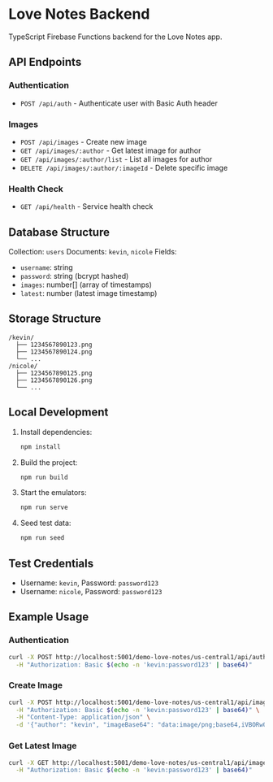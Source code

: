 # Love Notes Backend

TypeScript Firebase Functions backend for the Love Notes app.

## API Endpoints

### Authentication
- `POST /api/auth` - Authenticate user with Basic Auth header

### Images
- `POST /api/images` - Create new image
- `GET /api/images/:author` - Get latest image for author
- `GET /api/images/:author/list` - List all images for author
- `DELETE /api/images/:author/:imageId` - Delete specific image

### Health Check
- `GET /api/health` - Service health check

## Database Structure

Collection: `users`
Documents: `kevin`, `nicole`
Fields:
- `username`: string
- `password`: string (bcrypt hashed)
- `images`: number[] (array of timestamps)
- `latest`: number (latest image timestamp)

## Storage Structure

```
/kevin/
  ├── 1234567890123.png
  ├── 1234567890124.png
  └── ...
/nicole/
  ├── 1234567890125.png
  ├── 1234567890126.png
  └── ...
```

## Local Development

1. Install dependencies:
   ```bash
   npm install
   ```

2. Build the project:
   ```bash
   npm run build
   ```

3. Start the emulators:
   ```bash
   npm run serve
   ```

4. Seed test data:
   ```bash
   npm run seed
   ```

## Test Credentials

- Username: `kevin`, Password: `password123`
- Username: `nicole`, Password: `password123`

## Example Usage

### Authentication
```bash
curl -X POST http://localhost:5001/demo-love-notes/us-central1/api/auth \
  -H "Authorization: Basic $(echo -n 'kevin:password123' | base64)"
```

### Create Image
```bash
curl -X POST http://localhost:5001/demo-love-notes/us-central1/api/images \
  -H "Authorization: Basic $(echo -n 'kevin:password123' | base64)" \
  -H "Content-Type: application/json" \
  -d '{"author": "kevin", "imageBase64": "data:image/png;base64,iVBORw0KGgoAAAANSUhEUgAAAAEAAAABCAYAAAAfFcSJAAAADUlEQVR42mP8/5+hHgAHggJ/PchI7wAAAABJRU5ErkJggg=="}'
```

### Get Latest Image
```bash
curl -X GET http://localhost:5001/demo-love-notes/us-central1/api/images/kevin \
  -H "Authorization: Basic $(echo -n 'kevin:password123' | base64)"
``` 